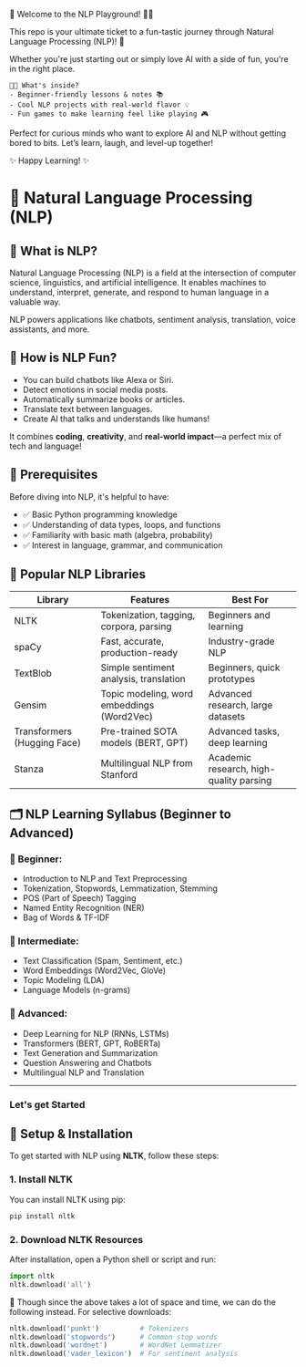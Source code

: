 🎉 Welcome to the NLP Playground! 🧠💬

  This repo is your ultimate ticket to a fun-tastic journey through Natural Language Processing (NLP)! 🚀
  
   Whether you're just starting out or simply love AI with a side of fun, you're in the right place. 
   
    🧑‍🏫 What's inside?
    - Beginner-friendly lessons & notes 📚 
    - Cool NLP projects with real-world flavor 💡
    - Fun games to make learning feel like playing 🎮 
   
   Perfect for curious minds who want to explore AI and NLP without getting bored to bits. Let’s learn, laugh, and level-up together!  
   
   ✨ Happy Learning! ✨
   

# 🧬 Natural Language Processing (NLP) 

## 📌 What is NLP?

Natural Language Processing (NLP) is a field at the intersection of computer science, linguistics, and artificial intelligence. It enables machines to understand, interpret, generate, and respond to human language in a valuable way.

NLP powers applications like chatbots, sentiment analysis, translation, voice assistants, and more.


## 🎉 How is NLP Fun?

- You can build chatbots like Alexa or Siri.
- Detect emotions in social media posts.
- Automatically summarize books or articles.
- Translate text between languages.
- Create AI that talks and understands like humans!

It combines **coding**, **creativity**, and **real-world impact**—a perfect mix of tech and language!


## 🎯 Prerequisites

Before diving into NLP, it's helpful to have:

- ✅ Basic Python programming knowledge
- ✅ Understanding of data types, loops, and functions
- ✅ Familiarity with basic math (algebra, probability)
- ✅ Interest in language, grammar, and communication




## 🧰 Popular NLP Libraries

| Library                     | Features                                   | Best For                                |
| --------------------------- | ------------------------------------------ | --------------------------------------- |
| NLTK                        | Tokenization, tagging, corpora, parsing    | Beginners and learning                  |
| spaCy                       | Fast, accurate, production-ready           | Industry-grade NLP                      |
| TextBlob                    | Simple sentiment analysis, translation     | Beginners, quick prototypes             |
| Gensim                      | Topic modeling, word embeddings (Word2Vec) | Advanced research, large datasets       |
| Transformers (Hugging Face) | Pre-trained SOTA models (BERT, GPT)        | Advanced tasks, deep learning           |
| Stanza                      | Multilingual NLP from Stanford             | Academic research, high-quality parsing |



## 🗂️ NLP Learning Syllabus (Beginner to Advanced)

### 🧩 Beginner:

- Introduction to NLP and Text Preprocessing
- Tokenization, Stopwords, Lemmatization, Stemming
- POS (Part of Speech) Tagging
- Named Entity Recognition (NER)
- Bag of Words & TF-IDF

### 🧪 Intermediate:

- Text Classification (Spam, Sentiment, etc.)
- Word Embeddings (Word2Vec, GloVe)
- Topic Modeling (LDA)
- Language Models (n-grams)

### 🧠 Advanced:

- Deep Learning for NLP (RNNs, LSTMs)
- Transformers (BERT, GPT, RoBERTa)
- Text Generation and Summarization
- Question Answering and Chatbots
- Multilingual NLP and Translation

---



### Let's get Started


## 🔧 Setup & Installation

To get started with NLP using **NLTK**, follow these steps:

### 1. Install NLTK
You can install NLTK using pip:

```bash
pip install nltk
```

### 2. Download NLTK Resources
After installation, open a Python shell or script and run:

```python
import nltk
nltk.download('all')
```

🛑 Though since the above takes a lot of space and time, we can do the following instead.
For selective downloads:

```python
nltk.download('punkt')          # Tokenizers
nltk.download('stopwords')      # Common stop words
nltk.download('wordnet')        # WordNet Lemmatizer
nltk.download('vader_lexicon')  # For sentiment analysis

```










